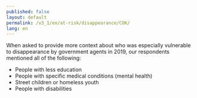 ```yaml
---
published: false
layout: default
permalink: /v3_1/en/at-risk/disappearance/COK/
lang: en
---
```

When asked to provide more context about who was especially vulnerable to disappearance by government agents in 2019, our respondents mentioned all of the following: 
-	People with less education
-	People with specific medical conditions (mental health)
-	Street children or homeless youth
-	People with disabilities

